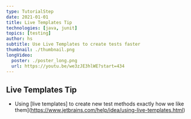 ```yaml
---
type: TutorialStep
date: 2021-01-01
title: Live Templates Tip
technologies: [java, junit]
topics: [testing]
author: hs
subtitle: Use Live Templates to create tests faster
thumbnail: ./thumbnail.png
longVideo:
  poster: ./poster_long.png
  url: https://youtu.be/we3zJE3hlWE?start=434
---
```


## Live Templates Tip
- Using [live templates] to create new test methods exactly how we like them](https://www.jetbrains.com/help/idea/using-live-templates.html)
